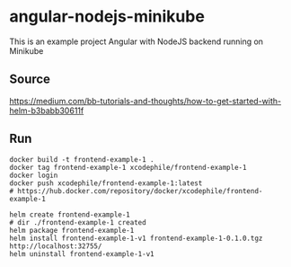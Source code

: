 # angular-nodejs-minikube
This is an example project Angular with NodeJS backend running on Minikube

## Source
https://medium.com/bb-tutorials-and-thoughts/how-to-get-started-with-helm-b3babb30611f

## Run

```
docker build -t frontend-example-1 .
docker tag frontend-example-1 xcodephile/frontend-example-1
docker login
docker push xcodephile/frontend-example-1:latest
# https://hub.docker.com/repository/docker/xcodephile/frontend-example-1
```

```
helm create frontend-example-1
# dir ./frontend-example-1 created
helm package frontend-example-1
helm install frontend-example-1-v1 frontend-example-1-0.1.0.tgz
http://localhost:32755/
helm uninstall frontend-example-1-v1
```
